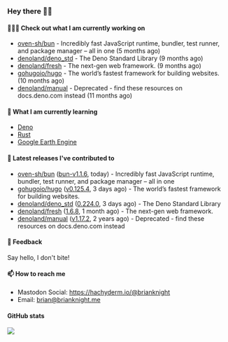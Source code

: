 ### Hey there 👋🏻

#### 👷🏻‍♂️ Check out what I am currently working on

- [oven-sh/bun](https://github.com/oven-sh/bun) - Incredibly fast JavaScript runtime, bundler, test runner, and package manager – all in one (5 months ago)
- [denoland/deno_std](https://github.com/denoland/deno_std) - The Deno Standard Library (9 months ago)
- [denoland/fresh](https://github.com/denoland/fresh) - The next-gen web framework. (9 months ago)
- [gohugoio/hugo](https://github.com/gohugoio/hugo) - The world’s fastest framework for building websites. (10 months ago)
- [denoland/manual](https://github.com/denoland/manual) - Deprecated - find these resources on docs.deno.com instead (11 months ago)

#### 🌱 What I am currently learning
- [Deno](https://deno.land/)
- [Rust](https://www.rust-lang.org/)
- [Google Earth Engine](https://earthengine.google.com/)

#### 🔭 Latest releases I've contributed to

- [oven-sh/bun](https://github.com/oven-sh/bun) ([bun-v1.1.6](https://github.com/oven-sh/bun/releases/tag/bun-v1.1.6), today) - Incredibly fast JavaScript runtime, bundler, test runner, and package manager – all in one
- [gohugoio/hugo](https://github.com/gohugoio/hugo) ([v0.125.4](https://github.com/gohugoio/hugo/releases/tag/v0.125.4), 3 days ago) - The world’s fastest framework for building websites.
- [denoland/deno_std](https://github.com/denoland/deno_std) ([0.224.0](https://github.com/denoland/deno_std/releases/tag/0.224.0), 3 days ago) - The Deno Standard Library
- [denoland/fresh](https://github.com/denoland/fresh) ([1.6.8](https://github.com/denoland/fresh/releases/tag/1.6.8), 1 month ago) - The next-gen web framework.
- [denoland/manual](https://github.com/denoland/manual) ([v1.17.2](https://github.com/denoland/manual/releases/tag/v1.17.2), 2 years ago) - Deprecated - find these resources on docs.deno.com instead

#### 💬 Feedback

Say hello, I don't bite!

#### 📫 How to reach me

- Mastodon Social: <a rel="me" href="https://hachyderm.io/@brianknight">https://hachyderm.io/@brianknight</a>
- Email: brian@brianknight.me

#### GitHub stats

![](https://github-profile-summary-cards.vercel.app/api/cards/profile-details?username=brianknight10&theme=github)